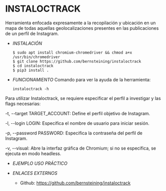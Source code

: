 # **INSTALOCTRACK**

Herramienta enfocada expresamente a la recopilación y ubicación en un mapa de todas aquellas geolocalizaciones presentes en las publicaciones de un perfil de Instagram.

- *INSTALACIÓN*

      $ sudo apt install chromium-chromedriver && chmod a+x /usr/bin/chromedriver
      $ git clone https://github.com/bernsteining/instaloctrack
      $ cd instaloctrack
      $ pip3 install .

- *FUNCIONAMIENTO*
Comando para ver la ayuda de la herramienta:

      instaloctrack -h

Para utilizar Instaloctrack, se requiere especificar el perfil a investigar y las flags necesarias:

-t, --target TARGET_ACCOUNT: Define el perfil objetivo de Instagram.

-l, --login LOGIN: Especifica el nombre de usuario para iniciar sesión.

-p, --password PASSWORD: Especifica la contraseña del perfil de Instagram.

-v, --visual: Abre la interfaz gráfica de Chromium; si no se especifica, se ejecuta en modo headless.

- *EJEMPLO USO PRÁCTICO*



- *ENLACES EXTERNOS*

  - Github: https://github.com/bernsteining/instaloctrack

